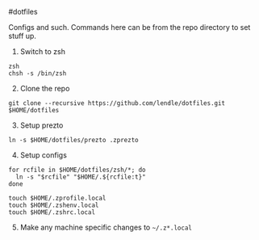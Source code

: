 #dotfiles

Configs and such. Commands here can be from the repo directory to set stuff up.

  1. Switch to zsh

  ```
  zsh
  chsh -s /bin/zsh
  ```

  2. Clone the repo

  ```
  git clone --recursive https://github.com/lendle/dotfiles.git $HOME/dotfiles
  ```

  3. Setup prezto

  ```
  ln -s $HOME/dotfiles/prezto .zprezto
  ```

  4. Setup configs

  ```
  for rcfile in $HOME/dotfiles/zsh/*; do
    ln -s "$rcfile" "$HOME/.${rcfile:t}"
  done

  touch $HOME/.zprofile.local
  touch $HOME/.zshenv.local
  touch $HOME/.zshrc.local
  ```

  5. Make any machine specific changes to `~/.z*.local`
